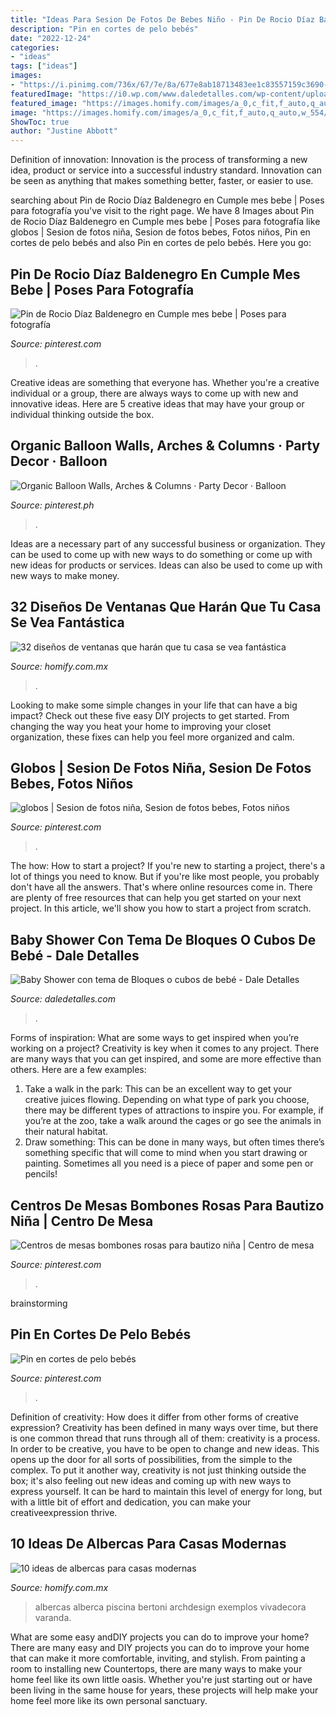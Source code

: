 ```yaml
---
title: "Ideas Para Sesion De Fotos De Bebes Niño - Pin De Rocio Díaz Baldenegro En Cumple Mes Bebe"
description: "Pin en cortes de pelo bebés"
date: "2022-12-24"
categories:
- "ideas"
tags: ["ideas"]
images:
- "https://i.pinimg.com/736x/67/7e/8a/677e8ab18713483ee1c83557159c3690--smash-cake--year.jpg"
featuredImage: "https://i0.wp.com/www.daledetalles.com/wp-content/uploads/2016/09/cubo3.jpg"
featured_image: "https://images.homify.com/images/a_0,c_fit,f_auto,q_auto,w_1108/v1444829540/p/photo/image/1003788/130619_Renata_Bertoni_409/fotos-de-de-estilo-de.jpg"
image: "https://images.homify.com/images/a_0,c_fit,f_auto,q_auto,w_554/v1438015917/p/photo/image/774044/DSCF6274/fotos-de-de-estilo-de.jpg"
ShowToc: true
author: "Justine Abbott"
---
```



Definition of innovation:
Innovation is the process of transforming a new idea, product or service into a successful industry standard. Innovation can be seen as anything that makes something better, faster, or easier to use.

	

		
searching about Pin de Rocio Díaz Baldenegro en Cumple mes bebe | Poses para fotografía you've visit to the right page. We have 8 Images about Pin de Rocio Díaz Baldenegro en Cumple mes bebe | Poses para fotografía like globos | Sesion de fotos niña, Sesion de fotos bebes, Fotos niños, Pin en cortes de pelo bebés and also Pin en cortes de pelo bebés. Here you go:
		
    
## Pin De Rocio Díaz Baldenegro En Cumple Mes Bebe | Poses Para Fotografía

<img loading=lazy src="https://i.pinimg.com/736x/01/80/19/018019159b3063083471b5e4642763b1.jpg" onerror="this.onerror=null;this.src='https://tse1.mm.bing.net/th?id=OIP.MEN455Jmcyagg_3XE3TyjwHaJ4&amp;pid=15.1';" alt="Pin de Rocio Díaz Baldenegro en Cumple mes bebe | Poses para fotografía">

_Source: pinterest.com_

>. 

	

Creative ideas are something that everyone has. Whether you're a creative individual or a group, there are always ways to come up with new and innovative ideas. Here are 5 creative ideas that may have your group or individual thinking outside the box.

    
## Organic Balloon Walls, Arches &amp; Columns · Party Decor · Balloon

<img loading=lazy src="https://i.pinimg.com/736x/93/fb/21/93fb21160c614d1dc5777790cb9800ce.jpg" onerror="this.onerror=null;this.src='https://tse2.mm.bing.net/th?id=OIP.y5fJc9ByyLTPDlRgIQfpNQHaJ3&amp;pid=15.1';" alt="Organic Balloon Walls, Arches &amp; Columns · Party Decor · Balloon">

_Source: pinterest.ph_

>. 

	

Ideas are a necessary part of any successful business or organization. They can be used to come up with new ways to do something or come up with new ideas for products or services. Ideas can also be used to come up with new ways to make money.

    
## 32 Diseños De Ventanas Que Harán Que Tu Casa Se Vea Fantástica

<img loading=lazy src="https://images.homify.com/images/a_0,c_fit,f_auto,q_auto,w_554/v1438015917/p/photo/image/774044/DSCF6274/fotos-de-de-estilo-de.jpg" onerror="this.onerror=null;this.src='https://tse4.mm.bing.net/th?id=OIP.7e57WNrbjFV5KMS8NblFnAHaJ4&amp;pid=15.1';" alt="32 diseños de ventanas que harán que tu casa se vea fantástica">

_Source: homify.com.mx_

>. 

	

Looking to make some simple changes in your life that can have a big impact? Check out these five easy DIY projects to get started. From changing the way you heat your home to improving your closet organization, these fixes can help you feel more organized and calm.

    
## Globos | Sesion De Fotos Niña, Sesion De Fotos Bebes, Fotos Niños

<img loading=lazy src="https://i.pinimg.com/736x/67/7e/8a/677e8ab18713483ee1c83557159c3690--smash-cake--year.jpg" onerror="this.onerror=null;this.src='https://tse1.mm.bing.net/th?id=OIP.DhGaVMsJiWIHFqPIcUC3rQHaLF&amp;pid=15.1';" alt="globos | Sesion de fotos niña, Sesion de fotos bebes, Fotos niños">

_Source: pinterest.com_

>. 

	

The how: How to start a project?
If you're new to starting a project, there's a lot of things you need to know. But if you're like most people, you probably don't have all the answers. That's where online resources come in. There are plenty of free resources that can help you get started on your next project. In this article, we'll show you how to start a project from scratch.

    
## Baby Shower Con Tema De Bloques O Cubos De Bebé - Dale Detalles

<img loading=lazy src="https://i0.wp.com/www.daledetalles.com/wp-content/uploads/2016/09/cubo3.jpg" onerror="this.onerror=null;this.src='https://tse3.mm.bing.net/th?id=OIP.rqOfkGlqQDY17EXVUHRofwHaHa&amp;pid=15.1';" alt="Baby Shower con tema de Bloques o cubos de bebé - Dale Detalles">

_Source: daledetalles.com_

>. 

	

Forms of inspiration: What are some ways to get inspired when you’re working on a project?
Creativity is key when it comes to any project. There are many ways that you can get inspired, and some are more effective than others. Here are a few examples: 
1. Take a walk in the park: This can be an excellent way to get your creative juices flowing. Depending on what type of park you choose, there may be different types of attractions to inspire you. For example, if you’re at the zoo, take a walk around the cages or go see the animals in their natural habitat. 
2. Draw something: This can be done in many ways, but often times there’s something specific that will come to mind when you start drawing or painting. Sometimes all you need is a piece of paper and some pen or pencils!

    
## Centros De Mesas Bombones Rosas Para Bautizo Niña | Centro De Mesa

<img loading=lazy src="https://i.pinimg.com/736x/5d/1b/cd/5d1bcd4933e558c9c5525085569887c1--ideas-bautizo-baptism-ideas.jpg" onerror="this.onerror=null;this.src='https://tse2.mm.bing.net/th?id=OIP.Iv563zz2w4I9zl8sA2eUnQAAAA&amp;pid=15.1';" alt="Centros de mesas bombones rosas para bautizo niña | Centro de mesa">

_Source: pinterest.com_

>. 

	
 brainstorming

    
## Pin En Cortes De Pelo Bebés

<img loading=lazy src="https://i.pinimg.com/736x/0e/f8/dc/0ef8dc0798a56e104f79d94c772b0538.jpg" onerror="this.onerror=null;this.src='https://tse1.mm.bing.net/th?id=OIP.qpnhSdSCaa3-T_USdyIp3gHaHa&amp;pid=15.1';" alt="Pin en cortes de pelo bebés">

_Source: pinterest.com_

>. 

	

Definition of creativity: How does it differ from other forms of creative expression?
Creativity has been defined in many ways over time, but there is one common thread that runs through all of them: creativity is a process. In order to be creative, you have to be open to change and new ideas. This opens up the door for all sorts of possibilities, from the simple to the complex.
To put it another way, creativity is not just thinking outside the box; it's also feeling out new ideas and coming up with new ways to express yourself. It can be hard to maintain this level of energy for long, but with a little bit of effort and dedication, you can make your creativeexpression thrive.

    
## 10 Ideas De Albercas Para Casas Modernas

<img loading=lazy src="https://images.homify.com/images/a_0,c_fit,f_auto,q_auto,w_1108/v1444829540/p/photo/image/1003788/130619_Renata_Bertoni_409/fotos-de-de-estilo-de.jpg" onerror="this.onerror=null;this.src='https://tse4.mm.bing.net/th?id=OIP.m2wp35R210-l98MPAYU0sQHaE8&amp;pid=15.1';" alt="10 ideas de albercas para casas modernas">

_Source: homify.com.mx_

>albercas alberca piscina bertoni archdesign exemplos vivadecora varanda. 

	

What are some easy andDIY projects you can do to improve your home?
There are many easy and DIY projects you can do to improve your home that can make it more comfortable, inviting, and stylish. From painting a room to installing new Countertops, there are many ways to make your home feel like its own little oasis. Whether you're just starting out or have been living in the same house for years, these projects will help make your home feel more like its own personal sanctuary.

